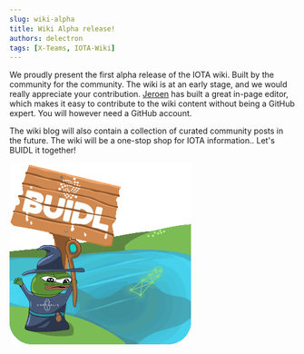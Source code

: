 ```yaml
---
slug: wiki-alpha
title: Wiki Alpha release!
authors: delectron
tags: [X-Teams, IOTA-Wiki]
---
```


We proudly present the first alpha release of the IOTA wiki. Built by the community for the community. The wiki is at an early stage, and we would really appreciate your contribution.
[Jeroen](https://github.com/jlvandenhout) has built a great in-page editor, which makes it easy to contribute to the wiki content without being a GitHub expert. You will however need a GitHub account.

The wiki blog will also contain a collection of curated community posts in the future. The wiki will be a one-stop shop for IOTA information.. Let's BUIDL it together!

![BUIDL](./buidl-bridge.gif)
